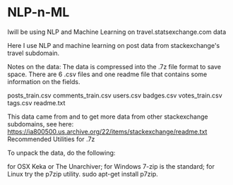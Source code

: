 # NLP-n-ML

Iwill be using NLP and Machine Learning on travel.statsexchange.com data

Here I use  NLP and machine learning on post data from stackexchange's travel subdomain.

Notes on the data:
The data is compressed into the .7z file format to save space. There are 6 .csv files and one readme file that contains some information on the fields.

posts_train.csv
comments_train.csv
users.csv
badges.csv
votes_train.csv
tags.csv
readme.txt

This data came from and to get more data from other stackexchange subdomains, see here:
https://ia800500.us.archive.org/22/items/stackexchange/readme.txt
Recommended Utilities for .7z

To unpack the data, do the following:

for OSX Keka or The Unarchiver;
for Windows 7-zip is the standard;
for Linux try the p7zip utility.  sudo apt-get install p7zip.
